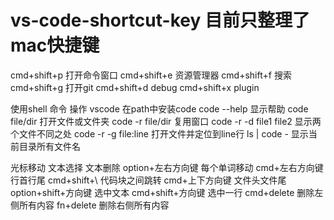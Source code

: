 # vs-code-shortcut-key  目前只整理了mac快捷键
cmd+shift+p 打开命令窗口
cmd+shift+e 资源管理器
cmd+shift+f 搜索
cmd+shift+g 打开git
cmd+shift+d debug
cmd+shift+x plugin

使用shell 命令 操作 vscode
在path中安装code
code --help  显示帮助
code file/dir 打开文件或文件夹
code -r file/dir 复用窗口
code -r -d file1 file2 显示两个文件不同之处
code -r -g file:line 打开文件并定位到line行
ls | code - 显示当前目录所有文件名

光标移动 文本选择 文本删除
option+左右方向键 每个单词移动
cmd+左右方向键  行首行尾
cmd+shift+\ 代码块之间跳转
cmd+上下方向键  文件头文件尾
option+shift+方向键  选中文本
cmd+shift+方向键 选中一行
cmd+delete 删除左侧所有内容
fn+delete 删除右侧所有内容



